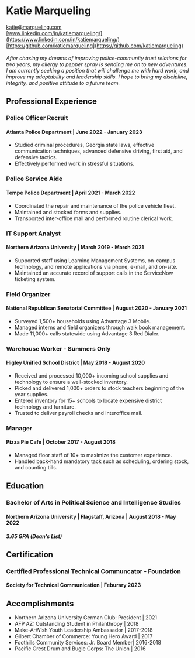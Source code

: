 # Katie Marqueling
katie@marqueling.com <br>
[www.linkedin.com/in/katiemarqueling/](https://www.linkedin.com/in/katiemarqueling/) <br>
[https://github.com/katiemarqueling](https://github.com/katiemarqueling) <br>
<br>
<i>After chasing my dreams of improving police-community trust relations for two years, my allergy to pepper spray is sending me on to new adventures. I am currently seeking a position that will challenge me with hard work, and improve my adaptability and leadership skills. I hope to bring my discipline, integrity, and positive attitude to a future team.</i>
## Professional Experience
### Police Officer Recruit
#### Atlanta Police Department | June 2022 - January 2023
* Studied criminal procedures, Georgia state laws, effective communication techniques, advanced defensive driving, first aid, and defensive tactics. 
* Effectively performed work in stressful situations.
### Police Service Aide
#### Tempe Police Department | April 2021 - March 2022
* Coordinated the repair and maintenance of the police vehicle fleet. 
* Maintained and stocked forms and supplies.
* Transported inter-office mail and performed routine clerical work.
### IT Support Analyst
#### Northern Arizona University | March 2019 - March 2021
* Supported staff using Learning Management Systems, on-campus technology, and remote applications via phone, e-mail, and on-site.
* Maintained an accurate record of support calls in the ServiceNow ticketing system.
### Field Organizer
#### National Republican Senatorial Committee | August 2020 - January 2021
* Surveyed 1,500+ households using Advantage 3 Mobile.
* Managed interns and field organizers through walk book management.
* Made 11,000+ calls statewide using Advantage 3 Red Dialer.
### Warehouse Worker - Summers Only
#### Higley Unified School District | May 2018 - August 2020
* Received and processed 10,000+ incoming school supplies and technology to ensure a well-stocked inventory.
* Picked and delivered 1,000+ orders to stock teachers beginning of the year supplies.
* Entered inventory for 15+ schools to locate expensive district technology and furniture. 
* Trusted to deliver payroll checks and interoffice mail.
### Manager
#### Pizza Pie Cafe | October 2017 - August 2018
* Managed floor staff of 10+ to maximize the customer experience.
* Handled back-hand mandatory tack such as scheduling, ordering stock, and counting tills.
## Education
### Bachelor of Arts in Political Science and Intelligence Studies
#### Northern Arizona University | Flagstaff, Arizona | August 2018 - May 2022
##### 3.65 GPA (Dean's List)
## Certification
### Certified Professional Technical Communcator - Foundation
#### Society for Technical Communication | Feburary 2023
## Accomplishments
* Northern Arizona University German Club: President | 2021
* AFP AZ: Outstanding Student in Philanthropy | 2018
* Make-A-Wish Youth Leadership Ambassador | 2017-2018
* Gilbert Chamber of Commerce: Young Hero Award | 2017
* Foothills Community Services: Jr. Board Member| 2016-2018
* Pacific Crest Drum and Bugle Corps: The Union | 2016
